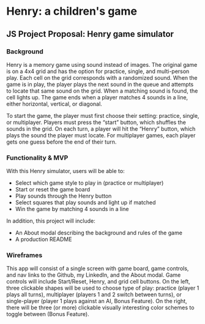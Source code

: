 # Henry: a children's game
## JS Project Proposal: Henry game simulator
### Background
Henry is a memory game using sound instead of images. The original game is on a 4x4 grid and has the option for practice, single, and multi-person play. Each cell on the grid corresponds with a randomized sound. When the game is in play, the player plays the next sound in the queue and attempts to locate that same sound on the grid. When a matching sound is found, the cell lights up. The game ends when a player matches 4 sounds in a line, either horizontal, vertical, or diagonal.

To start the game, the player must first choose their setting: practice, single, or multiplayer. Players must press the “start” button, which shuffles the sounds in the grid. On each turn, a player will hit the “Henry” button, which plays the sound the player must locate. For multiplayer games, each player gets one guess before the end of their turn. 

### Functionality & MVP

With this Henry simulator, users will be able to:
* Select which game style to play in (practice or multiplayer)
* Start or reset the game board
* Play sounds through the Henry button
* Select squares that play sounds and light up if matched
* Win the game by matching 4 sounds in a line
 
In addition, this project will include:
* An About modal describing the background and rules of the game
* A production README

### Wireframes
This app will consist of a single screen with game board, game controls, and nav links to the Github, my LinkedIn, and the About modal. Game controls will include Start/Reset, Henry, and grid cell buttons. On the left, three clickable shapes will be used to choose type of play: practice (player 1 plays all turns), multiplayer (players 1 and 2 switch between turns), or single-player (player 1 plays against an AI, Bonus Feature). On the right, there will be three (or more) clickable visually interesting color schemes to toggle between (Bonus Feature). 

